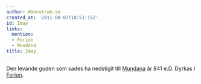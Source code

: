 ```yaml
---
author: Wahnstrom.se
created_at: '2011-08-07T18:51:15Z'
id: Imay
links:
  mention:
  - Forion
  - Mundana
title: Imay
---
```


Den levande guden som sades ha nedstigit till [Mundana] år 841 e.D. Dyrkas i [Forion].

  [Mundana]: Mundana
  [Forion]: Forion